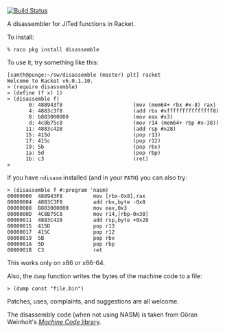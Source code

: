 [![Build Status](https://api.travis-ci.org/samth/disassemble.svg)](https://travis-ci.org/samth/disassemble)

A disassembler for JITed functions in Racket.

To install:

    % raco pkg install disassemble

To use it, try something like this:

```
[samth@punge:~/sw/disassemble (master) plt] racket
Welcome to Racket v6.0.1.10.
> (require disassemble)
> (define (f x) 1)
> (disassemble f)
       0: 488943f8                       (mov (mem64+ rbx #x-8) rax)
       4: 4883c3f8                       (add rbx #xfffffffffffffff8)
       8: b803000000                     (mov eax #x3)
       d: 4c8b75c8                       (mov r14 (mem64+ rbp #x-38))
      11: 4883c428                       (add rsp #x28)
      15: 415d                           (pop r13)
      17: 415c                           (pop r12)
      19: 5b                             (pop rbx)
      1a: 5d                             (pop rbp)
      1b: c3                             (ret)
>
```

If you have `ndisasm` installed (and in your `PATH`) you can also try:

```
> (disassemble f #:program 'nasm)
00000000  488943F8          mov [rbx-0x8],rax
00000004  4883C3F8          add rbx,byte -0x8
00000008  B803000000        mov eax,0x3
0000000D  4C8B75C8          mov r14,[rbp-0x38]
00000011  4883C428          add rsp,byte +0x28
00000015  415D              pop r13
00000017  415C              pop r12
00000019  5B                pop rbx
0000001A  5D                pop rbp
0000001B  C3                ret
```

This works only on x86 or x86-64.

Also, the `dump` function writes the bytes of the machine code to a
file:

```
> (dump const "file.bin")
```

Patches, uses, complaints, and suggestions are all welcome.

The disassembly code (when not using NASM) is taken from Göran
Weinholt's [_Machine Code_ library](https://gitlab.com/weinholt/machine-code).
